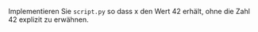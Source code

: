 Implementieren Sie `script.py` so dass x den Wert 42 erhält, ohne die Zahl 42 explizit zu erwähnen.

